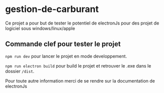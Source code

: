# gestion-de-carburant
Ce projet a pour but de tester le potentiel de electronJs pour des projet de logiciel sous windows/linux/apple


## Commande clef pour tester le projet
`npm run dev` pour lancer le projet en mode developpement.

`npm run electron build` pour build le projet et retrouver le .exe dans le dossier `/dist`.

Pour toute autre information merci de se rendre sur la documentation de electronJs